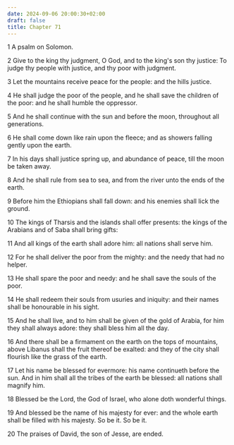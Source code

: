 ```yaml
---
date: 2024-09-06 20:00:30+02:00
draft: false
title: Chapter 71
---
```




1 A psalm on Solomon.

2 Give to the king thy judgment, O God, and to the king's son thy justice: To judge thy people with justice, and thy poor with judgment.

3 Let the mountains receive peace for the people: and the hills justice.

4 He shall judge the poor of the people, and he shall save the children of the poor: and he shall humble the oppressor.

5 And he shall continue with the sun and before the moon, throughout all generations.

6 He shall come down like rain upon the fleece; and as showers falling gently upon the earth.

7 In his days shall justice spring up, and abundance of peace, till the moon be taken away.

8 And he shall rule from sea to sea, and from the river unto the ends of the earth.

9 Before him the Ethiopians shall fall down: and his enemies shall lick the ground.

10 The kings of Tharsis and the islands shall offer presents: the kings of the Arabians and of Saba shall bring gifts:

11 And all kings of the earth shall adore him: all nations shall serve him.

12 For he shall deliver the poor from the mighty: and the needy that had no helper.

13 He shall spare the poor and needy: and he shall save the souls of the poor.

14 He shall redeem their souls from usuries and iniquity: and their names shall be honourable in his sight.

15 And he shall live, and to him shall be given of the gold of Arabia, for him they shall always adore: they shall bless him all the day.

16 And there shall be a firmament on the earth on the tops of mountains, above Libanus shall the fruit thereof be exalted: and they of the city shall flourish like the grass of the earth.

17 Let his name be blessed for evermore: his name continueth before the sun. And in him shall all the tribes of the earth be blessed: all nations shall magnify him.

18 Blessed be the Lord, the God of Israel, who alone doth wonderful things.

19 And blessed be the name of his majesty for ever: and the whole earth shall be filled with his majesty. So be it. So be it.

20 The praises of David, the son of Jesse, are ended.

